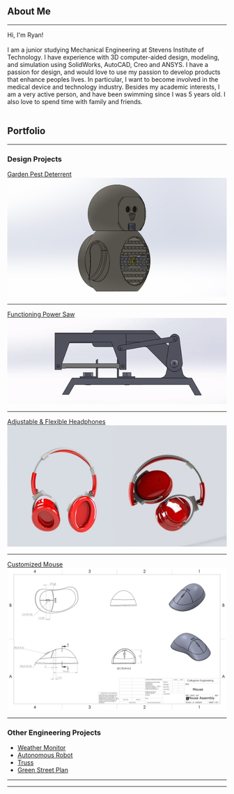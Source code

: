 ## About Me
---
 Hi, I'm Ryan! <br><br>
 I am a junior studying Mechanical Engineering at Stevens Institute of Technology. I have experience with 3D computer-aided design, modeling, and simulation using SolidWorks, AutoCAD, Creo and ANSYS. I have a passion for design, and would love to use my passion to develop products that enhance peoples lives. In particular, I want to become involved in the medical device and technology industry. Besides my academic interests, I am a very active person, and have been swimming since I was 5 years old. I also love to spend time with family and friends.
 <br><br>

## Portfolio

---

### Design Projects 

<a href="/pdf/owlspy.pdf">Garden Pest Deterrent</a> <br>
<img src="images/owl better.jpg?raw=true"/>

---
<a href="/pdf/Power Saw.pdf">Functioning Power Saw</a> <br>
<img src="images/gibayy.gif?raw=true"/>

---
[Adjustable & Flexible Headphones](http://example.com/)
<img src="images/Headphones2.jpg?raw=true"/>

---
[Customized Mouse](http://example.com/)
<img src="images/mouse assembly.jpg?raw=true"/>

---

### Other Engineering Projects

- <a href="/pdf/Weather Monitor (1).pdf">Weather Monitor</a> <br>
- <a href="/pdf/Robot Project.pdf">Autonomous Robot</a> <br>
- <a href="/pdf/Truss Design.pdf">Truss</a> <br>
- <a href="/pdf/Green Street Presnentation (1).pdf">Green Street Plan</a> <br>

---




---
